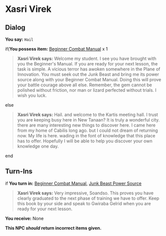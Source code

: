 # Xasri Virek



## Dialog

**You say:** `Hail`



if(**You possess item:**  [Beginner Combat Manual](/item/28788) x 1



>**Xasri Virek says:** Welcome my student. I see you have brought with you the Beginner's Manual. If you are ready for your next lesson, the task is simple. A vicious terror has awoken somewhere in the Plane of Innovation. You must seek out the Junk Beast and bring me its power source along with your Beginner Combat Manual. Doing this will prove your battle courage above all else. Remember, the gem cannot be polished without friction, nor man or lizard perfected without trials. I wish you luck.


else



>**Xasri Virek says:** Hail. and welcome to the Kartis meeting hall.  I trust you are keeping busy here in New Tanaan?  It is truly a wonderful city. there are many interesting new things to discover here.  I came here from my home of Cabilis long ago. but I could not dream of returning now.  My life is here. wading in the font of knowledge that this place has to offer.  Hopefully I will be able to help you discover your own knowledge one day.

end

## Turn-Ins



if **You turn in:** [Beginner Combat Manual](/item/28788), [Junk Beast Power Source](/item/29145)


>**Xasri Virek says:** Very impressive, Soandso. This proves you have clearly graduated to the next phase of training we have to offer. Keep this book by your side and speak to Gwiraba Gelrid when you are ready for your next lesson.





 **You receive:** None 

**This NPC *should* return incorrect items given.**
